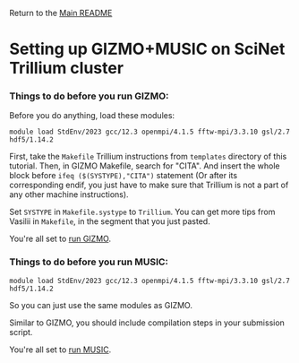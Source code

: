 Return to the [Main README](../README.md)
# Setting up GIZMO+MUSIC on SciNet Trillium cluster

### Things to do before you run GIZMO:

Before you do anything, load these modules:

```
module load StdEnv/2023 gcc/12.3 openmpi/4.1.5 fftw-mpi/3.3.10 gsl/2.7 hdf5/1.14.2
```

First, take the `Makefile` Trillium instructions from `templates` directory of this tutorial.
Then, in GIZMO Makefile, search for "CITA". And insert the whole block before
`ifeq ($(SYSTYPE),"CITA")` statement (Or after its corresponding endif, you just have to
make sure that Trillium is not a part of any other machine instructions).

Set `SYSTYPE` in `Makefile.systype` to `Trillium`.
You can get more tips from Vasilii in `Makefile`, in the segment that you just pasted.

You're all set to [run GIZMO](gizmo_setup.md).

### Things to do before you run MUSIC:

```
module load StdEnv/2023 gcc/12.3 openmpi/4.1.5 fftw-mpi/3.3.10 gsl/2.7 hdf5/1.14.2
```

So you can just use the same modules as GIZMO.

Similar to GIZMO, you should include compilation steps in your submission script.

You're all set to [run MUSIC](music_setup.md).
